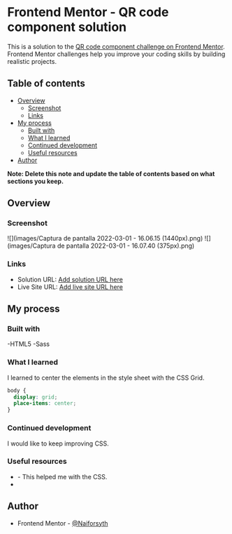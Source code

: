 # Frontend Mentor - QR code component solution

This is a solution to the [QR code component challenge on Frontend Mentor](https://www.frontendmentor.io/challenges/qr-code-component-iux_sIO_H). Frontend Mentor challenges help you improve your coding skills by building realistic projects. 

## Table of contents

- [Overview](#overview)
  - [Screenshot](#screenshot)
  - [Links](#links)
- [My process](#my-process)
  - [Built with](#built-with)
  - [What I learned](#what-i-learned)
  - [Continued development](#continued-development)
  - [Useful resources](#useful-resources)
- [Author](#author)


**Note: Delete this note and update the table of contents based on what sections you keep.**

## Overview

### Screenshot

![](images/Captura de pantalla 2022-03-01 - 16.06.15 (1440px).png)
![](images/Captura de pantalla 2022-03-01 - 16.07.40 (375px).png)


### Links

- Solution URL: [Add solution URL here](https://your-solution-url.com)
- Live Site URL: [Add live site URL here](https://your-live-site-url.com)

## My process

### Built with

-HTML5 
-Sass 


### What I learned

I learned to center the elements in the style sheet with the CSS Grid.

```css
body {
  display: grid;
  place-items: center;
}
```


### Continued development

I would like to keep improving CSS.

### Useful resources

- [](https://www.freecodecamp.org/espanol/news/centrar-en-html-div-con-css/) - This helped me with the CSS.
- 
## Author

- Frontend Mentor - [@Naiforsyth](https://www.frontendmentor.io/profile/Naiforsyth)
